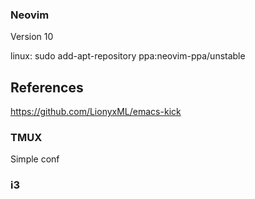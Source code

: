 ### Neovim ### 
Version 10 

linux: sudo add-apt-repository ppa:neovim-ppa/unstable


## References 
https://github.com/LionyxML/emacs-kick


### TMUX ### 
Simple conf


### i3 ### 


